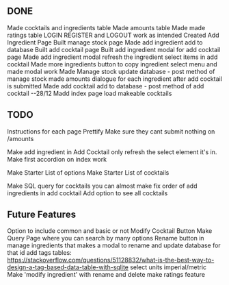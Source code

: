 ## DONE

Made cocktails and ingredients table
Made amounts table
Made made ratings table
LOGIN REGISTER and LOGOUT work as intended
Created Add Ingredient Page
Built manage stock page
Made add ingredient add to database
Built add cocktail page
Built add ingredient modal for add cocktail page
Made add ingredient modal refresh the ingredient select items in add cocktail
Made more ingredients button to copy ingredient select menu and made modal work
Made Manage stock update database - post method of manage stock
made amounts dialogue for each ingredient after add cocktail is submitted
Made add cocktail add to database - post method of add cocktail
--28/12
Madd index page load makeable cocktails

## TODO

Instructions for each page
Prettify
Make sure they cant submit nothing on /amounts

Make add ingredient in Add Cocktail only refresh the select element it's in.
Make first accordion on index work

Make Starter List of options
Make Starter List of cocktails

Make SQL query for cocktails you can almost make
fix order of add ingredients in add cocktail
Add option to see all cocktails

## Future Features

Option to include common and basic or not
Modify Cocktail Button
Make Query Page where you can search by many options
Rename button in manage ingredients that makes a modal to rename and update database for that id
add tags tables: https://stackoverflow.com/questions/51128832/what-is-the-best-way-to-design-a-tag-based-data-table-with-sqlite
select units imperial/metric
Make 'modify ingredient' with rename and delete
make ratings feature